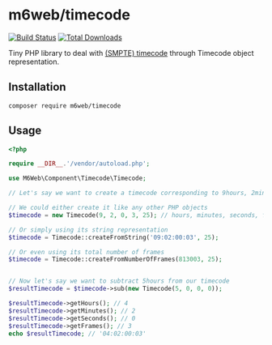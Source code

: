 # m6web/timecode

[![Build Status](https://github.com/BedrockStreaming/timecode/actions/workflows/ci.yml/badge.svg)](https://github.com/BedrockStreaming/timecode/actions/workflows/ci.yml) [![Total Downloads](https://poser.pugx.org/m6web/timecode/downloads.svg)](https://packagist.org/packages/m6web/timecode)

Tiny PHP library to deal with [(SMPTE) timecode](https://en.wikipedia.org/wiki/SMPTE_timecode) through Timecode object representation.

## Installation

```shell
composer require m6web/timecode
```

## Usage

```php
<?php

require __DIR__.'/vendor/autoload.php';

use M6Web\Component\Timecode\Timecode;

// Let's say we want to create a timecode corresponding to 9hours, 2minutes, 0seconds and 3frames with a framerate of 25 (which is the default framerate btw)

// We could either create it like any other PHP objects
$timecode = new Timecode(9, 2, 0, 3, 25); // hours, minutes, seconds, frames, framerate

// Or simply using its string representation
$timecode = Timecode::createFromString('09:02:00:03', 25);

// Or even using its total number of frames
$timecode = Timecode::createFromNumberOfFrames(813003, 25);


// Now let's say we want to subtract 5hours from our timecode
$resultTimecode = $timecode->sub(new Timecode(5, 0, 0, 0));

$resultTimecode->getHours(); // 4
$resultTimecode->getMinutes(); // 2
$resultTimecode->getSeconds(); // 0
$resultTimecode->getFrames(); // 3
echo $resultTimecode; // '04:02:00:03'
```
